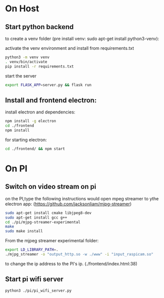 
On Host
=============

Start python backend
----------------
to create a venv folder (pre install venv: sudo apt-get install python3-venv):

activate the venv environment and install from requirements.txt
```bash
python3 -m venv venv
. venv/bin/activate
pip install -r requirements.txt
```

start the server
```bash
export FLASK_APP=server.py && flask run
```

Install and frontend electron:
----------------
install electron and dependencies:
```bash
npm install -g electron
cd ./frontend
npm install
```


for starting electron:
```bash
cd ./frontend/ && npm start
```


On PI
=============

Switch on video stream on pi
----------------
on the PI,type the following instructions would open mpeg streamer to ythe electron app:
(https://github.com/jacksonliam/mjpg-streamer)

```bash
sudo apt-get install cmake libjpeg8-dev
sudo apt-get install gcc g++
cd ./pi/mjpg-streamer-experimental
make
sudo make install
```

From the mjpeg streamer experimental folder:
```bash
export LD_LIBRARY_PATH=.
./mjpg_streamer -o "output_http.so -w ./www" -i "input_raspicam.so"
```

to change the ip address to the PI's ip. (./frontend/index.html:38)


Start pi wifi server
----------------
```bash
python3 ./pi/pi_wifi_server.py
```




